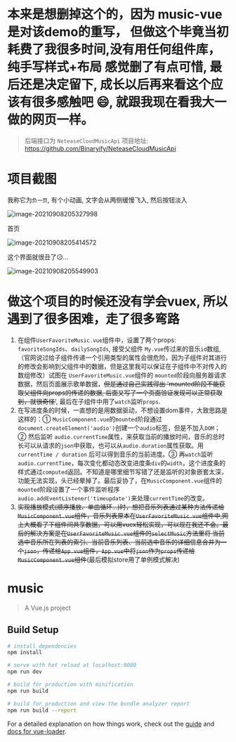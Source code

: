 # 本来是想删掉这个的，因为 music-vue 是对该demo的重写， 但做这个毕竟当初耗费了我很多时间,没有用任何组件库，纯手写样式+布局 感觉删了有点可惜, 最后还是决定留下, 成长以后再来看这个应该有很多感触吧 :smile:, 就跟我现在看我大一做的网页一样。​

> 后端接口为 `NeteaseCloudMusicApi` 项目地址: https://github.com/Binaryify/NeteaseCloudMusicApi
# 项目截图

我称它为`负一页`, 有个小动画, 文字会从两侧缓慢飞入, 然后按钮淡入

![image-20210908205327998](..\music\image-20210908205327998.png)



首页

![image-20210908205414572](..\music\image-20210908205414572.png)



这个界面就很丑了:disappointed_relieved:...

![image-20210908205549903](..\music\image-20210908205549903.png)

# 做这个项目的时候还没有学会vuex, 所以遇到了很多困难，走了很多弯路

1. 在组件`UserFavoriteMusic.vue`组件中，设置了两个props: `favoriteSongIds`、`dailySongIds`, 接受父组件 `My.vue`传过来的音乐`id`数组, （官网说过给子组件传递一个引用类型的属性会很危险，因为子组件对其进行的修改会影响到父组件中的数据，但是这里我可以保证在子组件中不对传入的数组修改）试图在 `UserFavoriteMusic.vue`组件的 `mounted`阶段向服务器请求数据，然后页面展示歌单数据，~~但是通过自己实践得出 'mounted阶段不能获取父组件向props的传递的数据, 后面又写了一个页面验证发现可以正常获取到，就很奇怪'~~, 最后在子组件中用了`watch`监听`props`. 
2. 在写进度条的时候，一直想的是用数据驱动，不想设置dom事件，大致思路是这样的：① `MusicComponent.vue`的`mounted`阶段通过`document.createElement('audio')`创建一个`audio`标签，但是不加入`DOM`；② 然后监听 `audio.currentTime`属性，来获取当前的播放时间，音乐的总时长可以从请求的`json`中获取，也可以从`audio.duration`属性获取。用 `currentTime / duration` 后可以得到音乐的当前进度。③ 再`watch`监听`audio.currentTime`，每次变化都动态改变进度条`div`的`width`，这个进度条的样式通过`computed`返回。不知道是哪里细节写错了还是监听的对象嵌套太深，功能无法实现，头已经晕掉了。最后妥协了，在`MusicComponent.vue`组件的`mounted`阶段设置了一个事件监听程序 `audio.addEventListener('timeupdate')`来处理`currentTime`的改变。
3. ~~实现播放模式(顺序播放、单曲循环...)时，想把音乐列表通过某种方法传递给`MusicComponent.vue`组件，音乐列表原本在`UserFavoriteMusic.vue`组件中,网上大概看了下组件间共享数据，可以用vuex轻松实现，可以现在我还不会。最后的解决方案是在`UserFavoriteMusic.vue`组件的`selectMusic`方法里将 当前选中音乐所在列表的索引、当前音乐列表、当前选中音乐的详细信息合并为一个`json`，传递给`App.vue`组件，`App.vue`中将`json`作为`props`传递给`MusicComponent.vue`组件~~(最后模拟store用了单例模式解决)
# music

> A Vue.js project

## Build Setup

``` bash
# install dependencies
npm install

# serve with hot reload at localhost:8080
npm run dev

# build for production with minification
npm run build

# build for production and view the bundle analyzer report
npm run build --report
```

For a detailed explanation on how things work, check out the [guide](http://vuejs-templates.github.io/webpack/) and [docs for vue-loader](http://vuejs.github.io/vue-loader).
